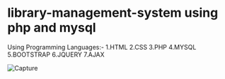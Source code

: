 # library-management-system using php and mysql

Using Programming Languages:-
1.HTML
2.CSS
3.PHP
4.MYSQL
5.BOOTSTRAP
6.JQUERY
7.AJAX

![Capture](https://github.com/ganeshkumar2022/library-management-system/assets/118204387/7bd16e8e-1dd9-419f-9bf9-6b7b0d5f2b5c)


